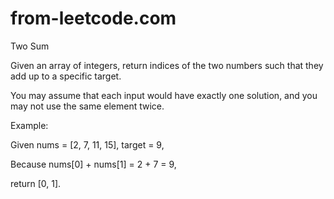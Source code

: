 # from-leetcode.com
Two Sum


Given an array of integers, return indices of the two numbers such that they add up to a specific target.

You may assume that each input would have exactly one solution, and you may not use the same element twice.

<hr3>
  
Example:

Given nums = [2, 7, 11, 15], target = 9,

Because nums[0] + nums[1] = 2 + 7 = 9,

return [0, 1].

